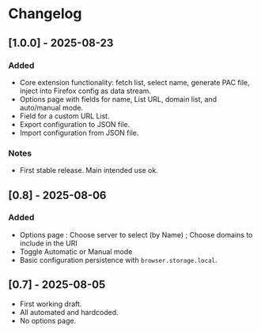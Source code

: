 # Changelog



## [1.0.0] - 2025-08-23
### Added
- Core extension functionality: fetch list, select name, generate PAC file, inject into Firefox config as data stream.
- Options page with fields for name, List URL, domain list, and auto/manual mode.
- Field for a custom URL List.
- Export configuration to JSON file.
- Import configuration from JSON file.

### Notes
- First stable release. Main intended use ok.


## [0.8] - 2025-08-06
### Added
- Options page : Choose server to select (by Name) ; Choose domains to include in the URI
- Toggle Automatic or Manual mode
- Basic configuration persistence with `browser.storage.local`.

## [0.7] - 2025-08-05
- First working draft.
- All automated and hardcoded.
- No options page.
